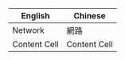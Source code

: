 | English  | Chinese |
| ------------- | ------------ |
| Network  | 網路  |
| Content Cell  | Content Cell  |
